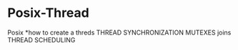 # Posix-Thread
Posix
*how to create a threds
THREAD SYNCHRONIZATION 
MUTEXES
joins
THREAD SCHEDULING 
